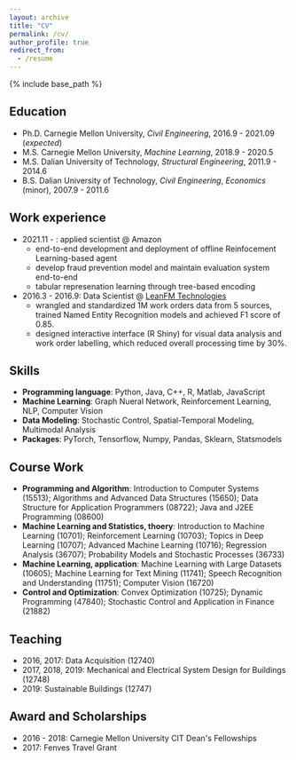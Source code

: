 ```yaml
---
layout: archive
title: "CV"
permalink: /cv/
author_profile: true
redirect_from:
  - /resume
---
```


{% include base_path %}

Education
------
* Ph.D. Carnegie Mellon University, *Civil Engineering*, 2016.9 - 2021.09 (*expected*)
* M.S. Carnegie Mellon University, *Machine Learning*, 2018.9 - 2020.5
* M.S. Dalian University of Technology, *Structural Engineering*, 2011.9 - 2014.6
* B.S. Dalian University of Technology, *Civil Engineering*, *Economics* (minor), 2007.9 - 2011.6

Work experience
------
* 2021.11 - : applied scientist @ Amazon 
  * end-to-end development and deployment of offline Reinfocement Learning-based agent 
  * develop fraud prevention model and maintain evaluation system end-to-end 
  * tabular represenation learning through tree-based encoding  
* 2016.3 - 2016.9: Data Scientist @  [LeanFM Technologies](http://www.leanfmtech.com/)
  * wrangled and standardized 1M work orders data from 5 sources, trained Named Entity Recognition models and achieved F1 score of 0.85.
  * designed interactive interface (R Shiny) for visual data analysis and work order labelling, which reduced overall processing time by 30%.

Skills
------
* **Programming language**: Python, Java, C++, R, Matlab, JavaScript
* **Machine Learning**: Graph Nueral Network, Reinforcement Learning, NLP, Computer Vision
* **Data Modeling**: Stochastic Control, Spatial-Temporal Modeling, Multimodal Analysis
* **Packages**: PyTorch, Tensorflow, Numpy, Pandas, Sklearn, Statsmodels

Course Work
------
* **Programming and Algorithm**: Introduction to Computer Systems (15513); Algorithms and Advanced Data Structures (15650); Data Structure for Application Programmers (08722); Java and J2EE Programming (08600)
* **Machine Learning and Statistics, thoery**: Introduction to Machine Learning (10701); Reinforcement Learning (10703); Topics in Deep Learning (10707); Advanced Machine Learning (10716); Regression Analysis (36707); Probability Models and Stochastic Processes (36733)
* **Machine Learning, application**: Machine Learning with Large Datasets (10605); Machine Learning for Text Mining (11741); Speech Recognition and Understanding (11751); Computer Vision (16720)
* **Control and Optimization**: Convex Optimization (10725); Dynamic Programming (47840); Stochastic Control and Application in Finance (21882)
 
  
Teaching
------
* 2016, 2017: Data Acquisition (12740)
* 2017, 2018, 2019: Mechanical and Electrical System Design for Buildings (12748)
* 2019: Sustainable Buildings (12747)
  
Award and Scholarships
------
* 2016 - 2018: Carnegie Mellon University CIT Dean's Fellowships
* 2017: Fenves Travel Grant

